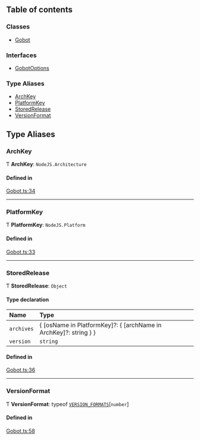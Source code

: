 ## Table of contents

### Classes

- [Gobot](../classes/Gobot.Gobot.md)

### Interfaces

- [GobotOptions](../interfaces/Gobot.GobotOptions.md)

### Type Aliases

- [ArchKey](Gobot.md#archkey)
- [PlatformKey](Gobot.md#platformkey)
- [StoredRelease](Gobot.md#storedrelease)
- [VersionFormat](Gobot.md#versionformat)

## Type Aliases

### ArchKey

Ƭ **ArchKey**: `NodeJS.Architecture`

#### Defined in

[Gobot.ts:34](https://github.com/benallfree/gobot/blob/v1.0.0-alpha.25/src/Gobot.ts#L34)

___

### PlatformKey

Ƭ **PlatformKey**: `NodeJS.Platform`

#### Defined in

[Gobot.ts:33](https://github.com/benallfree/gobot/blob/v1.0.0-alpha.25/src/Gobot.ts#L33)

___

### StoredRelease

Ƭ **StoredRelease**: `Object`

#### Type declaration

| Name | Type |
| :------ | :------ |
| `archives` | \{ [osName in PlatformKey]?: \{ [archName in ArchKey]?: string } } |
| `version` | `string` |

#### Defined in

[Gobot.ts:36](https://github.com/benallfree/gobot/blob/v1.0.0-alpha.25/src/Gobot.ts#L36)

___

### VersionFormat

Ƭ **VersionFormat**: typeof [`VERSION_FORMATS`](../classes/Gobot.Gobot.md#version_formats)[`number`]

#### Defined in

[Gobot.ts:58](https://github.com/benallfree/gobot/blob/v1.0.0-alpha.25/src/Gobot.ts#L58)
